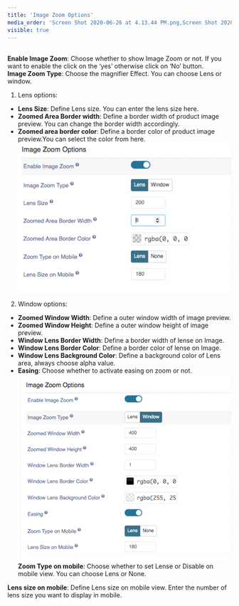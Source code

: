 ```yaml
---
title: 'Image Zoom Options'
media_order: 'Screen Shot 2020-06-26 at 4.13.44 PM.png,Screen Shot 2020-06-26 at 4.13.50 PM.png'
visible: true
---
```


<br>**Enable Image Zoom**: Choose whether to show Image Zoom or not. If you want to enable the click on the ‘yes’ otherwise click on ‘No’ button.
<br>**Image Zoom Type**: Choose the magnifier Effect. You can choose Lens or window.
1. Lens options:
* **Lens Size**: Define Lens size. You can enter the lens size here.
* **Zoomed Area Border width**: Define a border width of product image preview. You can change the border width accordingly.
* **Zoomed area border color**: Define a border color of product image preview.You can select the color from here.
![](Screen%20Shot%202020-06-26%20at%204.13.44%20PM.png)
2. Window options:
* **Zoomed Window Width**: Define a outer window width of image preview.
* **Zoomed Window Height**: Define a outer window height of image preview.
* **Window Lens Border Width**: Define a border width of lense on Image.
* **Window Lens Border Color**: Define a border color of lense on Image.
* **Window Lens Background Color**: Define a background color of Lens area, always choose alpha value.
* **Easing**: Choose whether to activate easing on zoom or not.
![](Screen%20Shot%202020-06-26%20at%204.13.50%20PM.png)
<br>**Zoom Type on mobile**: Choose whether to set Lense or Disable on mobile view. You can choose Lens or None.

**Lens size on mobile**: Define Lens size on mobile view. Enter the number of lens size you want to display in mobile.
